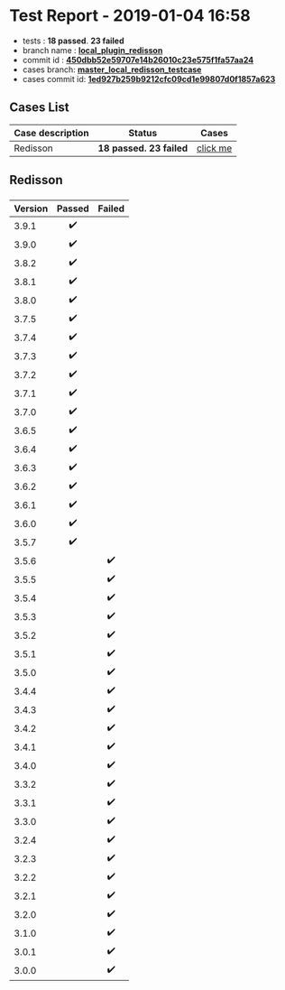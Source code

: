# Test Report - 2019-01-04 16:58

- tests  : **18 passed**. **23 failed**
- branch name : **[local_plugin_redisson](https://github.com/apache/incubator-skywalking/tree/local_plugin_redisson)**
- commit id : **[450dbb52e59707e14b26010c23e575f1fa57aa24](https://github.com/apache/incubator-skywalking/commit/450dbb52e59707e14b26010c23e575f1fa57aa24)**
- cases branch: **[master_local_redisson_testcase](https://github.com/SkywalkingTest/skywalking-autotest-scenarios/tree/master_local_redisson_testcase)**
- cases commit id: **[1ed927b259b9212cfc09cd1e99807d0f1857a623](https://github.com/SkywalkingTest/skywalking-autotest-scenarios/commit/1ed927b259b9212cfc09cd1e99807d0f1857a623)**

## Cases List

| Case description | Status | Cases|
|:-----|:-----:|:-----:|
|Redisson| **18 passed. 23 failed**| [click me](#redisson) |

## Redisson

### 
|  Version     | Passed | Failed|
|:------------- |:-------:|:-----:|
| 3.9.1  | :heavy_check_mark:||
| 3.9.0  | :heavy_check_mark:||
| 3.8.2  | :heavy_check_mark:||
| 3.8.1  | :heavy_check_mark:||
| 3.8.0  | :heavy_check_mark:||
| 3.7.5  | :heavy_check_mark:||
| 3.7.4  | :heavy_check_mark:||
| 3.7.3  | :heavy_check_mark:||
| 3.7.2  | :heavy_check_mark:||
| 3.7.1  | :heavy_check_mark:||
| 3.7.0  | :heavy_check_mark:||
| 3.6.5  | :heavy_check_mark:||
| 3.6.4  | :heavy_check_mark:||
| 3.6.3  | :heavy_check_mark:||
| 3.6.2  | :heavy_check_mark:||
| 3.6.1  | :heavy_check_mark:||
| 3.6.0  | :heavy_check_mark:||
| 3.5.7  | :heavy_check_mark:||
| 3.5.6  | |:heavy_check_mark:|
| 3.5.5  | |:heavy_check_mark:|
| 3.5.4  | |:heavy_check_mark:|
| 3.5.3  | |:heavy_check_mark:|
| 3.5.2  | |:heavy_check_mark:|
| 3.5.1  | |:heavy_check_mark:|
| 3.5.0  | |:heavy_check_mark:|
| 3.4.4  | |:heavy_check_mark:|
| 3.4.3  | |:heavy_check_mark:|
| 3.4.2  | |:heavy_check_mark:|
| 3.4.1  | |:heavy_check_mark:|
| 3.4.0  | |:heavy_check_mark:|
| 3.3.2  | |:heavy_check_mark:|
| 3.3.1  | |:heavy_check_mark:|
| 3.3.0  | |:heavy_check_mark:|
| 3.2.4  | |:heavy_check_mark:|
| 3.2.3  | |:heavy_check_mark:|
| 3.2.2  | |:heavy_check_mark:|
| 3.2.1  | |:heavy_check_mark:|
| 3.2.0  | |:heavy_check_mark:|
| 3.1.0  | |:heavy_check_mark:|
| 3.0.1  | |:heavy_check_mark:|
| 3.0.0  | |:heavy_check_mark:|

